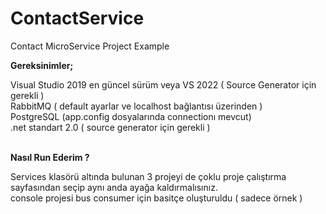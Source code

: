# ContactService
Contact MicroService Project Example

<p><strong>Gereksinimler;</strong></p>
<p>Visual Studio 2019 en g&uuml;ncel s&uuml;r&uuml;m veya VS 2022 ( Source Generator i&ccedil;in gerekli )<br />RabbitMQ ( default ayarlar ve localhost bağlantısı &uuml;zerinden )<br />PostgreSQL (app.config dosyalarında connectionı mevcut)<br />.net standart 2.0 ( source generator i&ccedil;in gerekli )</p>
<p><br /><strong>Nasıl Run Ederim ?</strong></p>
<p>Services klas&ouml;r&uuml; altında bulunan 3 projeyi de &ccedil;oklu proje &ccedil;alıştırma sayfasından se&ccedil;ip aynı anda ayağa kaldırmalısınız.<br />console projesi bus consumer i&ccedil;in basit&ccedil;e oluşturuldu ( sadece &ouml;rnek )</p>
<p>&nbsp;</p>
